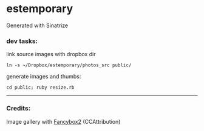 # estemporary

Generated with Sinatrize


### dev tasks:
  
link source images with dropbox dir  
  
    ln -s ~/Dropbox/estemporary/photos_src public/

generate images and thumbs:

    cd public; ruby resize.rb

---

### Credits:

Image gallery with [Fancybox2](http://fancyapps.com/fancybox/) (CCAttribution)
